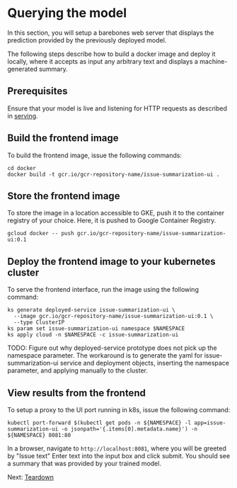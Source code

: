# Querying the model

In this section, you will setup a barebones web server that displays the
prediction provided by the previously deployed model.

The following steps describe how to build a docker image and deploy it locally,
where it accepts as input any arbitrary text and displays a
machine-generated summary.


## Prerequisites

Ensure that your model is live and listening for HTTP requests as described in
[serving](serving_the_model.md).


## Build the frontend image

To build the frontend image, issue the following commands:

```
cd docker
docker build -t gcr.io/gcr-repository-name/issue-summarization-ui .
```

## Store the frontend image

To store the image in a location accessible to GKE, push it to the container
registry of your choice. Here, it is pushed to Google Container Registry.

```
gcloud docker -- push gcr.io/gcr-repository-name/issue-summarization-ui:0.1
```

## Deploy the frontend image to your kubernetes cluster

To serve the frontend interface, run the image using the following command:

```
ks generate deployed-service issue-summarization-ui \
  --image gcr.io/gcr-repository-name/issue-summarization-ui:0.1 \
  --type ClusterIP
ks param set issue-summarization-ui namespace $NAMESPACE
ks apply cloud -n $NAMESPACE -c issue-summarization-ui
```

TODO: Figure out why deployed-service prototype does not pick up the
namespace parameter. The workaround is to generate the yaml for
issue-summarization-ui service and deployment objects, inserting
the namespace parameter, and applying manually to the cluster.


## View results from the frontend

To setup a proxy to the UI port running in k8s, issue the following command:

```
kubectl port-forward $(kubectl get pods -n ${NAMESPACE} -l app=issue-summarization-ui -o jsonpath='{.items[0].metadata.name}') -n ${NAMESPACE} 8081:80
```

In a browser, navigate to `http://localhost:8081`, where you will be greeted by "Issue
text" Enter text into the input box and click submit. You should see a
summary that was provided by your trained model.


Next: [Teardown](teardown.md)

